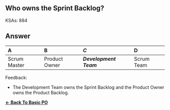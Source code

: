 ## Who owns the Sprint Backlog?

KSAs: 884

## Answer
| A | B | ***C*** | D |
| :--- | :--- | :--- | :--- |
| Scrum Master | Product Owner | ***Development Team*** | Scrum Team |


Feedback:

- The Development Team owns the Sprint Backlog and the Product Owner owns the Product Backlog.

[**<- Back To Basic PO**](../../../Basic_PO.md)

